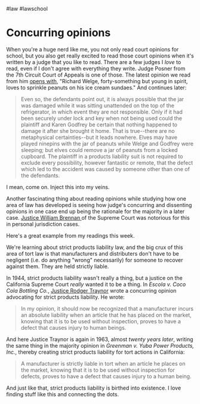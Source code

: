 #law #lawschool 
# Concurring opinions

When you're a huge nerd like me, you not only read court opinions for school, but you also get really excited to read those court opinions when it's written by a judge that you like to read. There are a few judges I *love* to read, even if I don't agree with everything they write. Judge Posner from the 7th Circuit Court of Appeals is one of those. The latest opinion we read from him [opens with](https://law.justia.com/cases/federal/appellate-courts/F3/17/209/566491/), "Richard Welge, forty-something but young in spirit, loves to sprinkle peanuts on his ice cream sundaes." And continues later:

> Even so, the defendants point out, it is always possible that the jar was damaged while it was sitting unattended on the top of the refrigerator, in which event they are not responsible. Only if it had been securely under lock and key when not being used could the plaintiff and Karen Godfrey be certain that nothing happened to damage it after she brought it home. That is true--there are no metaphysical certainties--but it leads nowhere. Elves may have played ninepins with the jar of peanuts while Welge and Godfrey were sleeping; but elves could remove a jar of peanuts from a locked cupboard. The plaintiff in a products liability suit is not required to exclude every possibility, however fantastic or remote, that the defect which led to the accident was caused by someone other than one of the defendants.

I mean, come on. Inject this into my veins.

Another fascinating thing about reading opinions while studying how one area of law has developed is seeing how judge's concurring and dissenting opinions in one case end up being the rationale for the majority in a later case. [Justice William Brennan ](https://en.wikipedia.org/wiki/William_J._Brennan_Jr.) of the Supreme Court was notorious for this in personal jurisdiction cases.

Here's a great example from my readings this week.

We're learning about strict products liability law, and the big crux of this area of tort law is that manufacturers and distributers don't have to be negligent (i.e. do anything "wrong" necessarily) for someone to recover against them. They are held strictly liable.

In 1944, strict products liability wasn't really a thing, but a justice on the California Supreme Court *really* wanted it to be a thing. In *Escola v. Coco Cola Bottling Co.*, [Justice Rodger Traynor](https://en.wikipedia.org/wiki/Roger_J._Traynor) wrote a concurring opinion advocating for strict products liability. He wrote:

> In my opinion, it should now be recognized that a manufacturer incurs an absolute liability when an article that he has placed on the market, knowing that it is to be used without inspection, proves to have a defect that causes injury to human beings.

And here Justice Traynor is again in 1963, almost *twenty years later*, writing the same thing in the majority opinion in *Greenman v. Yuba Power Products, Inc.*, thereby creating strict products liability for tort actions in California:

> A manufacturer is strictly liable in tort when an article he places on the market, knowing that it is to be used without inspection for defects, proves to have a defect that causes injury to a human being.

And just like that, strict products liability is birthed into existence. I love finding stuff like this and connecting the dots.